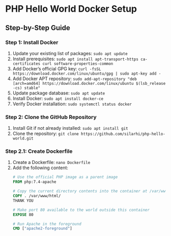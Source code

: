# PHP Hello World Docker Setup

## Step-by-Step Guide

### Step 1: Install Docker
1. Update your existing list of packages: `sudo apt update`
2. Install prerequisites: `sudo apt install apt-transport-https ca-certificates curl software-properties-common`
3. Add Docker’s official GPG key: `curl -fsSL https://download.docker.com/linux/ubuntu/gpg | sudo apt-key add -`
4. Add Docker APT repository: `sudo add-apt-repository "deb [arch=amd64] https://download.docker.com/linux/ubuntu $(lsb_release -cs) stable"`
5. Update package database: `sudo apt update`
6. Install Docker: `sudo apt install docker-ce`
7. Verify Docker installation: `sudo systemctl status docker`

### Step 2: Clone the GitHub Repository
1. Install Git if not already installed: `sudo apt install git`
2. Clone the repository: `git clone https://github.com/silarhi/php-hello-world.git`

### Step 2.1: Create Dockerfile
1. Create a Dockerfile: `nano Dockerfile`
2. Add the following content:
   ```Dockerfile
   # Use the official PHP image as a parent image
   FROM php:7.4-apache

   # Copy the current directory contents into the container at /var/www/html/
   COPY . /var/www/html/
   THANK YOU

   # Make port 80 available to the world outside this container
   EXPOSE 80

   # Run Apache in the foreground
   CMD ["apache2-foreground"]

